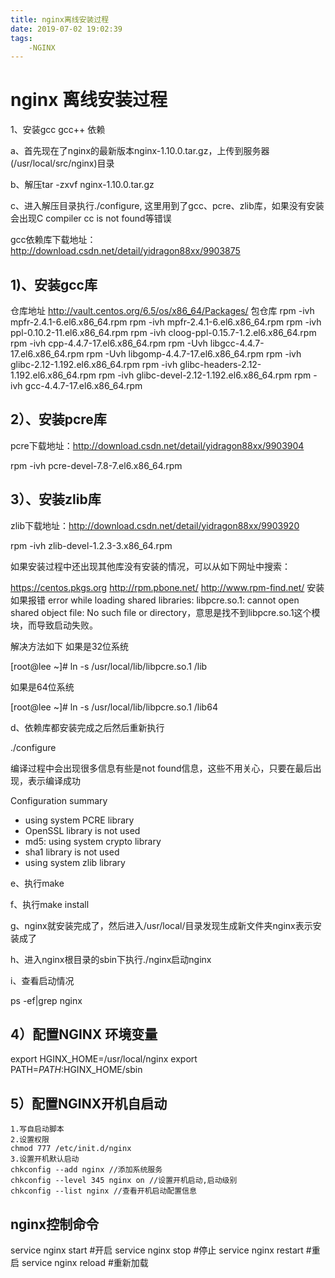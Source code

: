 ```yaml
---
title: nginx离线安装过程
date: 2019-07-02 19:02:39
tags:
    -NGINX
---
```


# nginx 离线安装过程 
1、安装gcc gcc++ 依赖

a、首先现在了nginx的最新版本nginx-1.10.0.tar.gz，上传到服务器(/usr/local/src/nginx)目录

b、解压tar -zxvf nginx-1.10.0.tar.gz

c、进入解压目录执行./configure, 这里用到了gcc、pcre、zlib库，如果没有安装会出现C compiler cc is not found等错误

gcc依赖库下载地址：http://download.csdn.net/detail/yidragon88xx/9903875

## 1)、安装gcc库
仓库地址 http://vault.centos.org/6.5/os/x86_64/Packages/ 包仓库
rpm -ivh mpfr-2.4.1-6.el6.x86_64.rpm
rpm -ivh mpfr-2.4.1-6.el6.x86_64.rpm
rpm -ivh ppl-0.10.2-11.el6.x86_64.rpm
rpm -ivh cloog-ppl-0.15.7-1.2.el6.x86_64.rpm
rpm -ivh cpp-4.4.7-17.el6.x86_64.rpm
rpm -Uvh libgcc-4.4.7-17.el6.x86_64.rpm
rpm -Uvh libgomp-4.4.7-17.el6.x86_64.rpm
rpm -ivh glibc-2.12-1.192.el6.x86_64.rpm
rpm -ivh glibc-headers-2.12-1.192.el6.x86_64.rpm
rpm -ivh glibc-devel-2.12-1.192.el6.x86_64.rpm
rpm -ivh gcc-4.4.7-17.el6.x86_64.rpm

## 2）、安装pcre库

pcre下载地址：http://download.csdn.net/detail/yidragon88xx/9903904

rpm -ivh pcre-devel-7.8-7.el6.x86_64.rpm

## 3）、安装zlib库

zlib下载地址：http://download.csdn.net/detail/yidragon88xx/9903920

rpm -ivh zlib-devel-1.2.3-3.x86_64.rpm

如果安装过程中还出现其他库没有安装的情况，可以从如下网址中搜索：

https://centos.pkgs.org
http://rpm.pbone.net/
http://www.rpm-find.net/
安装如果报错
error while loading shared libraries: libpcre.so.1: cannot open shared object file: No such file or directory，意思是找不到libpcre.so.1这个模块，而导致启动失败。

解决方法如下
如果是32位系统

[root@lee ~]#  ln -s /usr/local/lib/libpcre.so.1 /lib

如果是64位系统

[root@lee ~]#  ln -s /usr/local/lib/libpcre.so.1 /lib64


d、依赖库都安装完成之后然后重新执行

./configure

编译过程中会出现很多信息有些是not found信息，这些不用关心，只要在最后出现，表示编译成功

Configuration summary
+ using system PCRE library
+ OpenSSL library is not used
+ md5: using system crypto library
+ sha1 library is not used
+ using system zlib library 

e、执行make

f、执行make install

g、nginx就安装完成了，然后进入/usr/local/目录发现生成新文件夹nginx表示安装成了

h、进入nginx根目录的sbin下执行./nginx启动nginx

i、查看启动情况

ps -ef|grep nginx

## 4）配置NGINX 环境变量

export HGINX_HOME=/usr/local/nginx
export PATH=$PATH:$HGINX_HOME/sbin
 
## 5）配置NGINX开机自启动

	1.写自启动脚本
	2.设置权限
	chmod 777 /etc/init.d/nginx
	3.设置开机默认启动
	chkconfig --add nginx //添加系统服务
	chkconfig --level 345 nginx on //设置开机启动,启动级别
	chkconfig --list nginx //查看开机启动配置信息
## nginx控制命令

service nginx start   #开启
service nginx stop    #停止
service nginx restart #重启
service nginx reload  #重新加载
